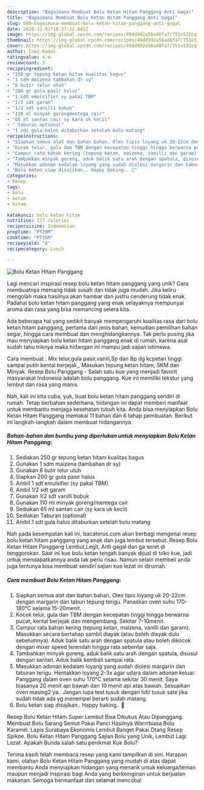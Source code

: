 ```yaml
---
description: "Bagaimana Membuat Bolu Ketan Hitam Panggang Anti Gagal"
title: "Bagaimana Membuat Bolu Ketan Hitam Panggang Anti Gagal"
slug: 509-bagaimana-membuat-bolu-ketan-hitam-panggang-anti-gagal
date: 2020-12-02T18:27:12.841Z
image: https://img-global.cpcdn.com/recipes/49dd992a56ad8fa7/751x532cq70/bolu-ketan-hitam-panggang-foto-resep-utama.jpg
thumbnail: https://img-global.cpcdn.com/recipes/49dd992a56ad8fa7/751x532cq70/bolu-ketan-hitam-panggang-foto-resep-utama.jpg
cover: https://img-global.cpcdn.com/recipes/49dd992a56ad8fa7/751x532cq70/bolu-ketan-hitam-panggang-foto-resep-utama.jpg
author: Inez Ramos
ratingvalue: 4.4
reviewcount: 3
recipeingredient:
- "250 gr tepung ketan hitam kualitas bagus"
- "1 sdm maizena tambahan dr sy"
- "6 butir telur utuh"
- "200 gr gula pasir halus"
- "1 sdt emulsifier sy pakai TBM"
- "1/2 sdt garam"
- "1/2 sdt vanilli bubuk"
- "110 ml minyak gorengmentega cair"
- "65 ml santan cair sy kara uk kecil"
- " Taburan optional"
- "1 sdt gula halus ditaburkan setelah bolu matang"
recipeinstructions:
- "Siapkan semua alat dan bahan bahan. Oles tipis loyang uk 20-22cm dengan margarin dan taburi tepung terigu. Panaskan oven suhu 170-180°C selama 15-20menit."
- "Kocok telur, gula dan TBM dengan kecepatan tinggi hingga berwarna pucat, kental berjejak dan mengembang. Sekitar 7-10menit."
- "Campur rata bahan kering (tepung ketan, maizena, vanilli dan garam). Masukkan secara bertahap sambil diayak (atau boleh diayak dulu sebelumnya). Aduk balik satu arah dengan spatula atau boleh dikocok dengan mixer speed terendah hingga rata sebentar saja."
- "Tambahkan minyak goreng, aduk balik satu arah dengan spatula, disusul dengan santan. Aduk balik kembali sampai rata."
- "Masukkan adonan kedalam loyang yang sudah diolesi margarin dan taburan terigu. Hentakkan loyang 2-3x agar udara dalam adonan keluar. Panggang dalam oven suhu 170°C selama sekitar 30 menit. Saya biasanya 20 menit api bawah dan 10 menit api atas bawah. Sesuaikan oven masing2 ya.. Jangan lupa test tusuk dengan lidi/ tusuk sate jika sudah tidak ada yg menempel berarti sudah matang."
- "Bolu ketan siap disajikan.. Happy baking.. 🤗"
categories:
- Resep
tags:
- bolu
- ketan
- hitam

katakunci: bolu ketan hitam 
nutrition: 177 calories
recipecuisine: Indonesian
preptime: "PT20M"
cooktime: "PT35M"
recipeyield: "4"
recipecategory: Lunch

---
```



![Bolu Ketan Hitam Panggang](https://img-global.cpcdn.com/recipes/49dd992a56ad8fa7/751x532cq70/bolu-ketan-hitam-panggang-foto-resep-utama.jpg)

Lagi mencari inspirasi resep bolu ketan hitam panggang yang unik? Cara membuatnya memang tidak susah dan tidak juga mudah. Jika keliru mengolah maka hasilnya akan hambar dan justru cenderung tidak enak. Padahal bolu ketan hitam panggang yang enak selayaknya mempunyai aroma dan rasa yang bisa memancing selera kita.

Ada beberapa hal yang sedikit banyak mempengaruhi kualitas rasa dari bolu ketan hitam panggang, pertama dari jenis bahan, kemudian pemilihan bahan segar, hingga cara membuat dan menghidangkannya. Tak perlu pusing jika mau menyiapkan bolu ketan hitam panggang enak di rumah, karena asal sudah tahu triknya maka hidangan ini mampu jadi sajian istimewa.

Cara membuat : Mix telur,gula pasir,vanili,Sp dan Bp dg kcpetan tinggi sampai putih kental berjejak,, Masukan tepung ketan hitam, SKM dan Minyak. Resep Bolu Panggang - Salah satu kue yang menjadi favorit masyarakat Indonesia adalah bolu panggang. Kue ini memiliki tekstur yang lembut dan rasa yang manis.


Nah, kali ini kita coba, yuk, buat bolu ketan hitam panggang sendiri di rumah. Tetap berbahan sederhana, hidangan ini dapat memberi manfaat untuk membantu menjaga kesehatan tubuh kita. Anda bisa menyiapkan Bolu Ketan Hitam Panggang memakai 11 bahan dan 6 tahap pembuatan. Berikut ini langkah-langkah dalam membuat hidangannya.

<!--inarticleads1-->

##### Bahan-bahan dan bumbu yang diperlukan untuk menyiapkan Bolu Ketan Hitam Panggang:

1. Sediakan 250 gr tepung ketan hitam kualitas bagus
1. Gunakan 1 sdm maizena (tambahan dr sy)
1. Gunakan 6 butir telur utuh
1. Siapkan 200 gr gula pasir halus
1. Ambil 1 sdt emulsifier (sy pakai TBM)
1. Ambil 1/2 sdt garam
1. Gunakan 1/2 sdt vanilli bubuk
1. Gunakan 110 ml minyak goreng/mentega cair
1. Sediakan 65 ml santan cair (sy kara uk kecil)
1. Sediakan  Taburan (optional)
1. Ambil 1 sdt gula halus ditaburkan setelah bolu matang


Nah pada kesempatan kali ini, bacaterus.com akan berbagi mengenai resep bolu ketan hitam panggang yang enak dan juga lembut tersebut. Resep Bolu Ketan Hitam Panggang Lembut,Legit, Anti gagal dan ga seret di tenggorokan. Saat ini kue bolu ketan tengah banyak dijual di toko kue, jadi untuk mendapatkannya anda tak perlu risau. Namun selain membeli anda juga tentunya bisa membuat sendiri sajian kue lezat ini dirumah. 

<!--inarticleads2-->

##### Cara membuat Bolu Ketan Hitam Panggang:

1. Siapkan semua alat dan bahan bahan. Oles tipis loyang uk 20-22cm dengan margarin dan taburi tepung terigu. Panaskan oven suhu 170-180°C selama 15-20menit.
1. Kocok telur, gula dan TBM dengan kecepatan tinggi hingga berwarna pucat, kental berjejak dan mengembang. Sekitar 7-10menit.
1. Campur rata bahan kering (tepung ketan, maizena, vanilli dan garam). Masukkan secara bertahap sambil diayak (atau boleh diayak dulu sebelumnya). Aduk balik satu arah dengan spatula atau boleh dikocok dengan mixer speed terendah hingga rata sebentar saja.
1. Tambahkan minyak goreng, aduk balik satu arah dengan spatula, disusul dengan santan. Aduk balik kembali sampai rata.
1. Masukkan adonan kedalam loyang yang sudah diolesi margarin dan taburan terigu. Hentakkan loyang 2-3x agar udara dalam adonan keluar. Panggang dalam oven suhu 170°C selama sekitar 30 menit. Saya biasanya 20 menit api bawah dan 10 menit api atas bawah. Sesuaikan oven masing2 ya.. Jangan lupa test tusuk dengan lidi/ tusuk sate jika sudah tidak ada yg menempel berarti sudah matang.
1. Bolu ketan siap disajikan.. Happy baking.. 🤗


Resep Bolu Ketan Hitam Super Lembut Bisa Dikukus Atau Dipanggang. Membuat Bolu Sarang Semut Pakai Panci Hasilnya Warrrbiasa Bolu Karamel. Lapis Surabaya Ekonomis Lembut Banget Pakai Otang Resep Spikoe. Bolu Ketan Hitam Panggang Sajian Bolu yang Unik, Lembut Lagi Lezat. Apakah Bunda salah satu penikmat Kue Bolu? 

Terima kasih telah membaca resep yang kami tampilkan di sini. Harapan kami, olahan Bolu Ketan Hitam Panggang yang mudah di atas dapat membantu Anda menyiapkan hidangan yang menarik untuk keluarga/teman maupun menjadi inspirasi bagi Anda yang berkeinginan untuk berjualan makanan. Semoga bermanfaat dan selamat mencoba!
